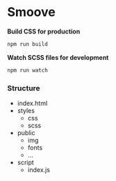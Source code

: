 # Smoove

**Build CSS for production**
```bash
npm run build
```

**Watch SCSS files for development**
```bash
npm run watch
```


### Structure
- index.html
- styles
    - css
    - scss
- public
    - img
    - fonts
    - ...
- script
    - index.js